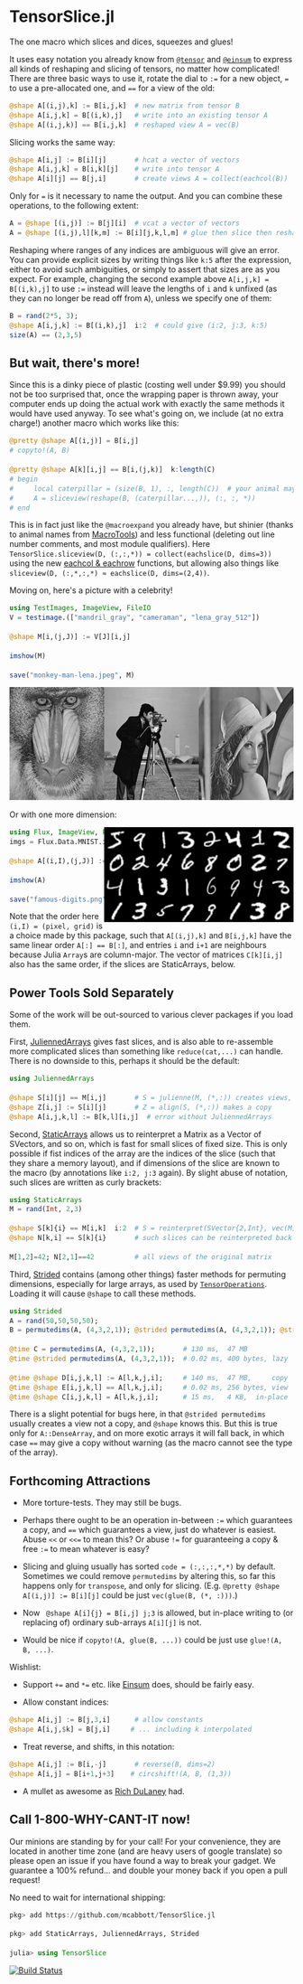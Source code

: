 # TensorSlice.jl

The one macro which slices and dices, squeezes and glues!

It uses easy notation you already know from [`@tensor`](https://github.com/Jutho/TensorOperations.jl)
and [`@einsum`](https://github.com/ahwillia/Einsum.jl) to express all kinds of reshaping and slicing of tensors, no matter how complicated!
There are three basic ways to use it, rotate the dial to `:=` for a new object, `=` to use a pre-allocated one, and `==` for a view of the old:

```julia
@shape A[(i,j),k] := B[i,j,k]  # new matrix from tensor B
@shape A[i,j,k] = B[(i,k),j]   # write into an existing tensor A
@shape A[(i,j,k)] == B[i,j,k]  # reshaped view A = vec(B)
```

Slicing works the same way:

```julia
@shape A[i,j] := B[i][j]       # hcat a vector of vectors
@shape A[i,j,k] = B[i,k][j]    # write into tensor A
@shape A[i][j] == B[j,i]       # create views A = collect(eachcol(B))
```

Only for `=` is it necessary to name the output. And you can combine these operations, to the following extent:

```julia
A = @shape [(i,j)] := B[j][i]  # vcat a vector of vectors
A = @shape [(i,j),l][k,m] := B[i][j,k,l,m] # glue then slice then reshape
```

Reshaping where ranges of any indices are ambiguous will give an error.
You can provide explicit sizes by writing things like `k:5` after the expression, either to avoid such ambiguities,
or simply to assert that sizes are as you expect.
For example, changing the second example above `A[i,j,k] = B[(i,k),j]` to use `:=` instead
will leave the lengths of `i` and `k` unfixed (as they can no longer be read off from `A`),
unless we specify one of them:

```julia
B = rand(2*5, 3);
@shape A[i,j,k] := B[(i,k),j]  i:2  # could give (i:2, j:3, k:5)
size(A) == (2,3,5)
```


## But wait, there's more!
<!--## `@pretty` -->

Since this is a dinky piece of plastic (costing well under $9.99) you should not be too surprised that,
once the wrapping paper is thrown away, your computer ends up doing the actual work with exactly the same methods it would have used anyway.
To see what's going on, we include (at no extra charge!) another macro which works like this:

```julia
@pretty @shape A[(i,j)] = B[i,j]
# copyto!(A, B)

@pretty @shape A[k][i,j] == B[i,(j,k)]  k:length(C)
# begin
#     local caterpillar = (size(B, 1), :, length(C))  # your animal may vary
#     A = sliceview(reshape(B, (caterpillar...,)), (:, :, *))
# end
```

This is in fact just like the `@macroexpand` you already have, but shinier
(thanks to animal names from [MacroTools](https://github.com/MikeInnes/MacroTools.jl))
and less functional (deleting out line number comments, and most module qualifiers).
Here `TensorSlice.sliceview(D, (:,:,*)) = collect(eachslice(D, dims=3))`
using the new  [eachcol & eachrow](https://github.com/JuliaLang/julia/blob/master/HISTORY.md#new-library-functions) functions,
but allowing also things like `sliceview(D, (:,*,:,*) ≈ eachslice(D, dims=(2,4))`.

Moving on, here's a picture with a celebrity!

```julia
using TestImages, ImageView, FileIO
V = testimage.(["mandril_gray", "cameraman", "lena_gray_512"])

@shape M[i,(j,J)] := V[J][i,j]

imshow(M)

save("monkey-man-lena.jpeg", M)
```

<p align="center">
<img src="monkey-man-lena.jpeg?raw=true" width="600" height="200" alt="Lena, Человек с кино-аппаратом, Mandrillus sphinx" padding="5">
</p>

Or with one more dimension:

<img src="famous-digits.png?raw=true" width="336" height="168" align="right" alt="MNIST" padding="20">

<!--
# @shape mid[IJ,i,j] := imgs[IJ][i,j] # history!!
# @shape A[(i,I),(j,J)] := mid[(I,J),i,j] J:8
-->

```julia
using Flux, ImageView, FileIO, JuliennedArrays
imgs = Flux.Data.MNIST.images()[1:32] # vector of matrices

@shape A[(i,I),(j,J)] := imgs[(I,J)][i,j] J:8 # eight columns

imshow(A)

save("famous-digits.png", A)
```

Note that the order here `(i,I) = (pixel, grid)` is a choice made by this package,
such that `A[(i,j),k]` and `B[i,j,k]` have the same linear order `A[:] == B[:]`,
and entries `i` and `i+1` are neighbours because Julia `Array`s are column-major.
The vector of matrices `C[k][i,j]` also has the same order, if the slices are StaticArrays, below.

## Power Tools Sold Separately
<!-- ## ¬ Base -->

Some of the work will be out-sourced to various clever packages if you load them.

First, [JuliennedArrays](https://github.com/bramtayl/JuliennedArrays.jl) gives fast slices,
and is also able to re-assemble more complicated slices than something like `reduce(cat,...)` can handle.
There is no downside to this, perhaps it should be the default:

```julia
using JuliennedArrays

@shape S[i][j] == M[i,j]       # S = julienne(M, (*,:)) creates views, S[i] == M[i,:]
@shape Z[i,j] := S[i][j]       # Z = align(S, (*,:)) makes a copy
@shape A[i,j,k,l] := B[k,l][i,j]  # error without JuliennedArrays
```

Second, [StaticArrays](https://github.com/JuliaArrays/StaticArrays.jl) allows us to reinterpret a Matrix as a Vector of SVectors,
and so on, which is fast for small slices of fixed size.
This is only possible if fist indices of the array are the indices of the slice (such that they share a memory layout),
and if dimensions of the slice are known to the macro (by annotations like `i:2, j:3` again).
By slight abuse of notation, such slices are written as curly brackets:

```julia
using StaticArrays
M = rand(Int, 2,3)

@shape S[k]{i} == M[i,k]  i:2  # S = reinterpret(SVector{2,Int}, vec(M)) needs the 2
@shape N[k,i] == S[k]{i}       # such slices can be reinterpreted back again

M[1,2]=42; N[2,1]==42          # all views of the original matrix
```
<!--
The re-gluing doesn't really need to be told the dimensions, but giving them tells `@shape` to try.
Perhaps this should be more explicit... some options:
```julia
@shape N[k,i] == S[k][i]  &    # ! already means check sizes, things like *,-,+,j,s,_ parse fine
@shape N[k,i] == S[k]{i}       # cute to indicate slice size is a type?
@shape S[k]{i} == M[i,k]  i:2  # similarly for slicing
```
-->

Third, [Strided](https://github.com/Jutho/Strided.jl) contains (among other things) faster methods for permuting dimensions,
especially for large arrays, as used by [`TensorOperations`](https://github.com/Jutho/TensorOperations.jl).
Loading it will cause `@shape` to call these methods.

```julia
using Strided
A = rand(50,50,50,50);
B = permutedims(A, (4,3,2,1)); @strided permutedims(A, (4,3,2,1)); @strided permutedims!(B, A, (4,3,2,1)); # compile

@time C = permutedims(A, (4,3,2,1));       # 130 ms,  47 MB
@time @strided permutedims(A, (4,3,2,1));  # 0.02 ms, 400 bytes, lazy

@time @shape D[i,j,k,l] := A[l,k,j,i];     # 140 ms,  47 MB,     copy
@time @shape E[i,j,k,l] == A[l,k,j,i];     # 0.02 ms, 256 bytes, view
@time @shape C[i,j,k,l] = A[l,k,j,i];      # 15 ms,   4 KB,  in-place
```

There is a slight potential for bugs here, in that `@strided permutedims` usually creates a view not a copy, and `@shape` knows this.
But this is true only for `A::DenseArray`, and on more exotic arrays it will fall back, in which case `==` may give a copy without warning
(as the macro cannot see the type of the array).

<!--
Perhaps there should be notation here too.
Maybe `@shape B[i,j,k,l] := A[l,k,j,i] s` or `@shape B[i,j,k,l] := A[l,k,j,i] &` to opt in?
Maybe `@shape B[i,j,k,l] := A[l,k,j,i] _` to opt out, `_ == Base` sort-of?

For comparison, here are single- and multi-threaded nested loops from [Einsum](https://github.com/ahwillia/Einsum.jl) instead:
BUT these are junk, with `@btime` like 90ms... and above 20μs -> 80ns too...

```julia
@time @einsum B[i,j,k,l] = A[l,k,j,i];     # 1.5 seconds, 290 MB
@time @vielsum B[i,j,k,l] = A[l,k,j,i];    # 0.9 seconds, 231 MB
```
-->

## Forthcoming Attractions
<!-- ## Wishlist -->

* More torture-tests. They may still be bugs.

* Perhaps there ought to be an operation in-between `:=` which guarantees a copy, and `==` which guarantees a view,
  just do whatever is easiest. Abuse `<<` or `<<=` to mean this? Or abuse `!=` for guaranteeing a copy & free `:=` to mean whatever is easy?

* Slicing and gluing usually has sorted `code = (:,:,:,*,*)` by default. Sometimes we could remove `permutedims` by altering this,
  so far this happens only for `transpose`, and only for slicing.
  (E.g. `@pretty @shape A[(i,j)] := B[i][j]` could be just `vec(glue(B, (*, :)))`.)

* Now ` @shape A[i]{j} = B[i,j] j;3` is allowed, but in-place writing to (or replacing of) ordinary sub-arrays `A[i][j]` is not.

* Would be nice if `copyto!(A, glue(B, ...))` could be just use `glue!(A, B, ...)`.

Wishlist:

* Support `+=` and `*=` etc. like [Einsum](https://github.com/ahwillia/Einsum.jl) does, should be fairly easy.

* Allow constant indices:
```julia
@shape A[i,j] := B[j,3,i]      # allow constants
@shape A[i,j,$k] = B[j,i]     # ... including k interpolated
```

* Treat reverse, and shifts, in this notation:
```julia
@shape A[i,j] := B[i,-j]       # reverse(B, dims=2)
@shape A[i,j] = B[i+1,j+3]    # circshift!(A, B, (1,3))
```
<!--<img src="as-seen-on-tv.png?raw=true" width="167" height="130" align="right" alt="As Seen On TV!" padding="20">-->

* A mullet as awesome as [Rich DuLaney](https://www.youtube.com/watch?v=Ohidv69WfNQ) had.


<!-- ## About -->
## Call 1-800-WHY-CANT-IT now!

Our minions are standing by for your call! For your convenience, they are located in another time zone
(and are heavy users of google translate) so please open an issue if you have found a way to break your gadget.
We guarantee a 100% refund... and double your money back if you open a pull request!

No need to wait for international shipping:

```julia
pkg> add https://github.com/mcabbott/TensorSlice.jl

pkg> add StaticArrays, JuliennedArrays, Strided

julia> using TensorSlice
```

[![Build Status](https://travis-ci.org/mcabbott/TensorSlice.jl.svg?branch=master)](https://travis-ci.org/mcabbott/TensorSlice.jl)


<!-- pandoc -s -o README.html  README.md -->

<!--

ANN: TensorSlice.jl

Tens-Or-Slice is a little gadget which aims to make all kinds of slicing, dicing, and squeezing look easy on TV.
For example, this is how you slice a 3-tensor into 3×3 SMatrix pieces
```
@shape B[k]{i,j} == A[i,j,k]  i:3, j:3
```
And this glues them together again, using `reduce(cat,...)` as if they were ordinary matrices,
and then reshapes & transposes to get an N×3 matrix:
```
@shape C[(j,k),i] := B[k][i,j]
```
This macro doesn't really do any of the work, it just calls standard Julia things,
and can be hooked up to StaticArrays, JuliennedArrays, and Strided.

And was largely a holiday project (once the puzzles in advent of code got too long)
to teach myself a little macrology, which suffered some mild scope creep.
But perhaps it will be useful to some people.

-->
